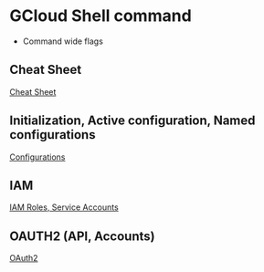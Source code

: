 # GCloud Shell command

* Command wide flags
	> 
## Cheat Sheet

[Cheat Sheet](https://cloud.google.com/sdk/gcloud/reference/cheat-sheet)

## Initialization, Active configuration, Named configurations

[Configurations](./gcloud-config.md)

## IAM

[IAM Roles, Service Accounts](./gcloud-iam.md)

## OAUTH2 (API, Accounts)

[OAuth2](./gcloud-oauth.md)

